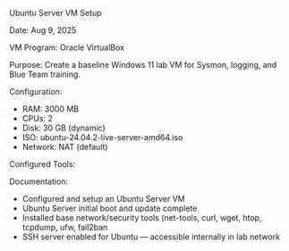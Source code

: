 Ubuntu Server VM Setup

Date: Aug 9, 2025

VM Program: Oracle VirtualBox

Purpose: Create a baseline Windows 11 lab VM for Sysmon, logging, and Blue Team training.

Configuration:
- RAM: 3000 MB
- CPUs: 2
- Disk: 30 GB (dynamic)
- ISO: ubuntu-24.04.2-live-server-amd64.iso
- Network: NAT (default)

Configured Tools:

Documentation:
- Configured and setup an Ubuntu Server VM
- Ubuntu Server initial boot and update complete
- Installed base network/security tools (net-tools, curl, wget, htop, tcpdump, ufw, fail2ban
- SSH server enabled for Ubuntu — accessible internally in lab network
